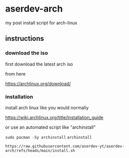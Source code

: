 # aserdev-arch
my post install script for arch-linux


## instructions

### download the iso

first download the latest arch iso

from here

https://archlinux.org/download/

### installation

install arch linux like you would normally 

https://wiki.archlinux.org/title/Installation_guide

or use an automated script like "archinstall"

``` sudo pacman -Sy archinstall ```
``` archinstall ```

 
``` https://raw.githubusercontent.com/aserdev-yt/aserdev-arch/refs/heads/main/install.sh ```
